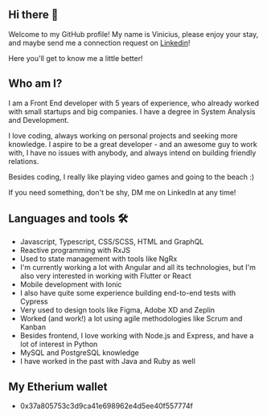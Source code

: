 ## Hi there 👋
Welcome to my GitHub profile! My name is Vinicius, please enjoy your stay, and maybe send me a connection request on [Linkedin](https://www.linkedin.com/in/vinicius-chab/)!

Here you'll get to know me a little better!


## Who am I?
I am a Front End developer with 5 years of experience, who already worked with small startups and big companies. I have a degree in System Analysis and Development.

I love coding, always working on personal projects and seeking more knowledge. I aspire to be a great developer - and an awesome guy to work with, I have no issues with anybody, and always intend on building friendly relations.

Besides coding, I really like playing video games and going to the beach :)

If you need something, don't be shy, DM me on LinkedIn at any time!

## Languages and tools 🛠️

* Javascript, Typescript, CSS/SCSS, HTML and GraphQL
* Reactive programming with RxJS
* Used to state management with tools like NgRx
* I'm currently working a lot with Angular and all its technologies, but I'm also very interested in working with Flutter or React
* Mobile development with Ionic
* I also have quite some experience building end-to-end tests with Cypress
* Very used to design tools like Figma, Adobe XD and Zeplin
* Worked (and work!) a lot using agile methodologies like Scrum and Kanban
* Besides frontend, I love working with Node.js and Express, and have a lot of interest in Python
* MySQL and PostgreSQL knowledge
* I have worked in the past with Java and Ruby as well

## My Etherium wallet

* 0x37a805753c3d9ca41e698962e4d5ee40f557774f
